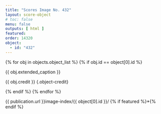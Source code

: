 ```yaml
---
title: "Scores Image No. 432"
layout: score-object
# toc: false
menu: false
outputs: [ html ]
featured: 
order: 14320
object:
  - id: "432"
---
```


{% for obj in objects.object_list %}
{% if obj.id == object[0].id %}

{{ obj.extended_caption }}

{{ obj.credit }} {.object-credit}

{% endif %}
{% endfor %}

<div class="object-credit object-url is-print-only">

{{ publication.url }}image-index/{{ object[0].id }}/ {% if featured %}*{% endif %}

</div>
